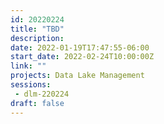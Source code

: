 ```yaml
---
id: 20220224
title: "TBD"
description: 
date: 2022-01-19T17:47:55-06:00
start_date: 2022-02-24T10:00:00Z
link: "" 
projects: Data Lake Management
sessions:
 - dlm-220224
draft: false
---
```




